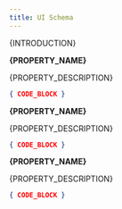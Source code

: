 ```yaml
---
title: UI Schema
---
```


{INTRODUCTION}

**{PROPERTY_NAME}**

{PROPERTY_DESCRIPTION}

```json
{ CODE_BLOCK }
```

**{PROPERTY_NAME}**

{PROPERTY_DESCRIPTION}

```json
{ CODE_BLOCK }
```

**{PROPERTY_NAME}**

{PROPERTY_DESCRIPTION}

```json
{ CODE_BLOCK }
```
